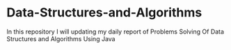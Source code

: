 # Data-Structures-and-Algorithms
In this repository I will updating my daily report of Problems Solving Of Data Structures and Algorithms Using Java

